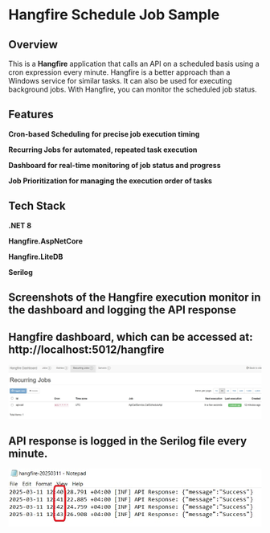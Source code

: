 # Hangfire Schedule Job Sample

## Overview
This is a **Hangfire** application that calls an API on a scheduled basis using a cron expression every minute. Hangfire is a better approach than a Windows service for similar tasks. It can also be used for executing background jobs. With Hangfire, you can monitor the scheduled job status.

## Features
**Cron-based Scheduling for precise job execution timing**

**Recurring Jobs for automated, repeated task execution**

**Dashboard for real-time monitoring of job status and progress**

**Job Prioritization for managing the execution order of tasks**

## Tech Stack
**.NET 8**

**Hangfire.AspNetCore**

**Hangfire.LiteDB**

**Serilog**

## Screenshots of the Hangfire execution monitor in the dashboard and logging the API response

## Hangfire dashboard, which can be accessed at: http://localhost:5012/hangfire
![My Screenshot](Hangfire/Screenshot/Hangfire_Dashboard.jpg)

## API response is logged in the Serilog file every minute.
![My Screenshot](Hangfire/Screenshot/Api_Call_Log.jpg)

